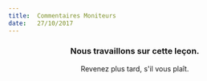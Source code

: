 ```yaml
---
title:  Commentaires Moniteurs
date:   27/10/2017
---
```


### <center>Nous travaillons sur cette leçon.</center>
<center>Revenez plus tard, s'il vous plaît.</center>